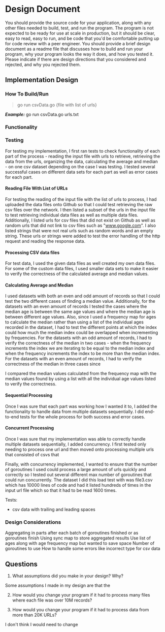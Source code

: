 # Design Document

You should provide the source code for your application, along with any other files needed to build, test, and run the program. The program is not expected to be ready for use at scale in production, but it should be clear, easy to read, easy to run, and be code that you'd be comfortable putting up for code review with a peer engineer.
You should provide a brief design document as a readme file that discusses how to build and run your program, why your program looks the way it does, and how you tested it. Please indicate if there are design directions that you considered and rejected, and why you rejected them.

## Implementation Design

### How To Build/Run
> go run csvData.go {file with list of urls}

***Example:***
go run csvData.go urls.txt

### Functionality



### Testing
For testing my implementation, I first ran tests to check functionality of each part of the process - reading the input file with urls to retrieve, retrieving the data from the urls, organizing the data, calculating the average and median - on one csv dataset depending on the case I was testing. I tested several successful cases on different data sets for each part as well as error cases for each part.

#### Reading File With List of URLs
For testing the reading of the input file with the list of urls to process, I had uploaded the data files onto Github so that I could test retrieving the raw csv files over the network. I then listed a subset of the urls in the input file to test retrieving individual data files as well as multiple data files. Additionally, I listed urls for csv files that did not exist on Github as well as random urls that did not link to csv files such as "www.google.com". I also listed strings that were not real urls such as random words and an empty string. These urls or strings were added to test the error handling of the http request and reading the response data.

#### Processing CSV data files
For test data, I used the given data files as well created my own data files. For some of the custom data files, I used smaller data sets to make it easier to verify the correctness of the calculated average and median values. 

#### Calculating Average and Median
I used datasets with both an even and odd amount of records so that I could test the two different cases of finding a median value. Additionally, for the datasets with an even amount of records I tested the cases where the median age is between the same age values and where the median age is between different age values. Also, since I used a frequency map for ages to calculate the median rather than using a list of the individual ages recorded in the dataset, I had to test the different points at which the index could how much the median index could be overlapped when incrementing by frequencies. For the datasets with an odd amount of records, I had to verify the correctness of the median in two cases - when the frequency increments the index we are iterating to be equal to the median index and when the frequency increments the index to be more than the median index. For the datasets with an even amount of records, I had to verify the correctness of the median in three cases since 

I compared the median values calculated from the frequency map with the median values found by using a list with all the individual age values listed to verify the correctness.

#### Sequential Processing
Once I was sure that each part was working how I wanted it to, I added the functionality to handle data from multiple datasets sequentially. I did end-to-end tests for the whole process for both success and error cases.


#### Concurrent Processing
Once I was sure that my implementation was able to correctly handle multiple datasets sequentially, I added concurrency. I first tested only needing to process one url and then moved onto processing multiple urls that consisted of csvs that 

Finally, with concurrency implemented, I wanted to ensure that the number of goroutines I used could process a large amount of urls quickly and correctly so I tested out several different max number of goroutines that could run concurrently. The dataset I did this load test with was file3.csv which has 10000 lines of code and had it listed hundreds of times in the input url file which so that it had to be read 1600 times.

Tests:
- csv data with trailing and leading spaces

### Design Considerations
Aggregating in parts after each batch of goroutines finished or as goroutines finish
Using sync map to store aggregated results
Use list of ages along with age frequency map but wanted to save space
Number of goroutines to use
How to handle some errors like incorrect type for csv data

## Questions
1. What assumptions did you make in your design? Why?

Some assumptions I made in my design are that the 

2. How would you change your program if it had to process many files where each file was over 10M records?


3. How would you change your program if it had to process data from more than 20K URLs?

I don't think I would need to change 
